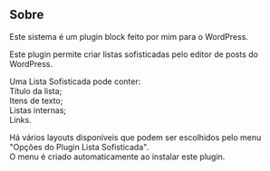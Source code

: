 ## Sobre
<p>Este sistema é um plugin block feito por mim para o WordPress.</p>

<p>Este plugin permite criar listas sofisticadas pelo editor de posts do WordPress.</p>

<p>Uma Lista Sofisticada pode conter:<br/>
Título da lista;<br/>
Itens de texto;<br/>
Listas internas;<br/>
Links.</p>

<p>Há vários layouts disponíveis que podem ser escolhidos pelo menu "Opções do Plugin Lista Sofisticada".<br/>
O menu é criado automaticamente ao instalar este plugin.</p>

<br/>
